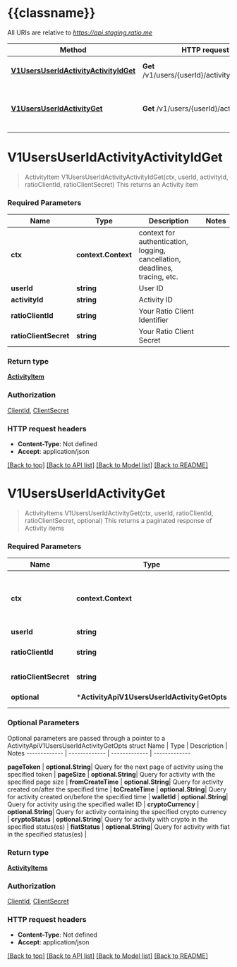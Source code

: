 # {{classname}}

All URIs are relative to *https://api.staging.ratio.me*

Method | HTTP request | Description
------------- | ------------- | -------------
[**V1UsersUserIdActivityActivityIdGet**](ActivityApi.md#V1UsersUserIdActivityActivityIdGet) | **Get** /v1/users/{userId}/activity/{activityId} | This returns an Activity item
[**V1UsersUserIdActivityGet**](ActivityApi.md#V1UsersUserIdActivityGet) | **Get** /v1/users/{userId}/activity | This returns a paginated response of Activity items

# **V1UsersUserIdActivityActivityIdGet**
> ActivityItem V1UsersUserIdActivityActivityIdGet(ctx, userId, activityId, ratioClientId, ratioClientSecret)
This returns an Activity item

### Required Parameters

Name | Type | Description  | Notes
------------- | ------------- | ------------- | -------------
 **ctx** | **context.Context** | context for authentication, logging, cancellation, deadlines, tracing, etc.
  **userId** | **string**| User ID | 
  **activityId** | **string**| Activity ID | 
  **ratioClientId** | **string**| Your Ratio Client Identifier | 
  **ratioClientSecret** | **string**| Your Ratio Client Secret | 

### Return type

[**ActivityItem**](ActivityItem.md)

### Authorization

[ClientId](../README.md#ClientId), [ClientSecret](../README.md#ClientSecret)

### HTTP request headers

 - **Content-Type**: Not defined
 - **Accept**: application/json

[[Back to top]](#) [[Back to API list]](../README.md#documentation-for-api-endpoints) [[Back to Model list]](../README.md#documentation-for-models) [[Back to README]](../README.md)

# **V1UsersUserIdActivityGet**
> ActivityItems V1UsersUserIdActivityGet(ctx, userId, ratioClientId, ratioClientSecret, optional)
This returns a paginated response of Activity items

### Required Parameters

Name | Type | Description  | Notes
------------- | ------------- | ------------- | -------------
 **ctx** | **context.Context** | context for authentication, logging, cancellation, deadlines, tracing, etc.
  **userId** | **string**| User ID | 
  **ratioClientId** | **string**| Your Ratio Client Identifier | 
  **ratioClientSecret** | **string**| Your Ratio Client Secret | 
 **optional** | ***ActivityApiV1UsersUserIdActivityGetOpts** | optional parameters | nil if no parameters

### Optional Parameters
Optional parameters are passed through a pointer to a ActivityApiV1UsersUserIdActivityGetOpts struct
Name | Type | Description  | Notes
------------- | ------------- | ------------- | -------------



 **pageToken** | **optional.String**| Query for the next page of activity using the specified token | 
 **pageSize** | **optional.String**| Query for activity with the specified page size | 
 **fromCreateTime** | **optional.String**| Query for activity created on/after the specified time | 
 **toCreateTime** | **optional.String**| Query for activity created on/before the specified time | 
 **walletId** | **optional.String**| Query for activity using the specified wallet ID | 
 **cryptoCurrency** | **optional.String**| Query for activity containing the specified crypto currency | 
 **cryptoStatus** | **optional.String**| Query for activity with crypto in the specified status(es) | 
 **fiatStatus** | **optional.String**| Query for activity with fiat in the specified status(es) | 

### Return type

[**ActivityItems**](ActivityItems.md)

### Authorization

[ClientId](../README.md#ClientId), [ClientSecret](../README.md#ClientSecret)

### HTTP request headers

 - **Content-Type**: Not defined
 - **Accept**: application/json

[[Back to top]](#) [[Back to API list]](../README.md#documentation-for-api-endpoints) [[Back to Model list]](../README.md#documentation-for-models) [[Back to README]](../README.md)

